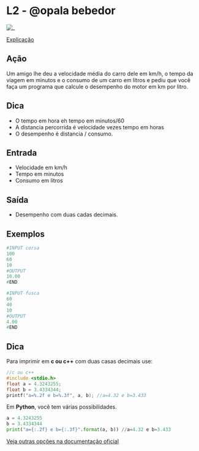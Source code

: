 # L2 - @opala bebedor

![_](cover.jpg)

[Explicação](https://youtu.be/d0nlVzjtMBE)

## Ação

Um amigo lhe deu a velocidade média do carro dele em km/h, o tempo da viagem em minutos e o consumo de um carro em litros e pediu que você faça um programa que calcule o desempenho do motor em km por litro.

## Dica

- O tempo em hora eh tempo em minutos/60
- A distancia percorrida é velocidade vezes tempo em horas
- O desempenho é distancia / consumo.

## Entrada

- Velocidade em km/h
- Tempo em minutos
- Consumo em litros

## Saída

- Desempenho com duas cadas decimais.

## Exemplos

``` py
#INPUT corsa
100
60
10
#OUTPUT
10.00
#END

#INPUT fusca
60
40
10
#OUTPUT
4.00
#END
```

## Dica

Para imprimir em **c ou c++** com duas casas decimais use:

```C
//c ou c++
#include <stdio.h>
float a = 4.3243255;
float b = 3.4334344;
printf("a=%.2f e b=%.3f", a, b); //a=4.32 e b=3.433
```

Em  **Python**, você tem várias possibilidades.

```python
a = 4.3243255
b = 3.4334344
print("a={:.2f} e b={:.3f}".format(a, b)) //a=4.32 e b=3.433
```
[Veja outras opções na documentação oficial](https://docs.python.org/pt-br/3/tutorial/inputoutput.html#fancier-output-formatting)
